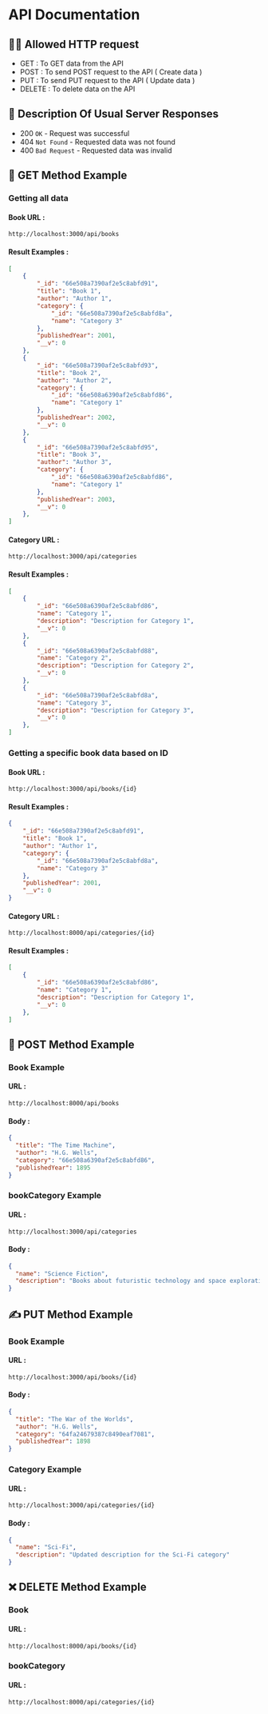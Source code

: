 # API Documentation
## 💁‍♀️ Allowed HTTP request
- GET : To GET data from the API
- POST    : To send POST request to the API ( Create data )
- PUT     : To send PUT request to the API ( Update data )
- DELETE  : To delete data on the API 
## 📝 Description Of Usual Server Responses
- 200 `OK` - Request was successful
- 404 `Not Found` - Requested data was not found
- 400 `Bad Request` - Requested data was invalid
## 🔖 GET Method Example
### Getting all data
#### Book URL : 
```
http://localhost:3000/api/books
```
#### Result Examples :
```json
[
    {
        "_id": "66e508a7390af2e5c8abfd91",
        "title": "Book 1",
        "author": "Author 1",
        "category": {
            "_id": "66e508a7390af2e5c8abfd8a",
            "name": "Category 3"
        },
        "publishedYear": 2001,
        "__v": 0
    },
    {
        "_id": "66e508a7390af2e5c8abfd93",
        "title": "Book 2",
        "author": "Author 2",
        "category": {
            "_id": "66e508a6390af2e5c8abfd86",
            "name": "Category 1"
        },
        "publishedYear": 2002,
        "__v": 0
    },
    {
        "_id": "66e508a7390af2e5c8abfd95",
        "title": "Book 3",
        "author": "Author 3",
        "category": {
            "_id": "66e508a6390af2e5c8abfd86",
            "name": "Category 1"
        },
        "publishedYear": 2003,
        "__v": 0
    },
]
```
#### Category URL : 
```
http://localhost:3000/api/categories
```
#### Result Examples :
```json
[
    {
        "_id": "66e508a6390af2e5c8abfd86",
        "name": "Category 1",
        "description": "Description for Category 1",
        "__v": 0
    },
    {
        "_id": "66e508a6390af2e5c8abfd88",
        "name": "Category 2",
        "description": "Description for Category 2",
        "__v": 0
    },
    {
        "_id": "66e508a7390af2e5c8abfd8a",
        "name": "Category 3",
        "description": "Description for Category 3",
        "__v": 0
    },
]
```
### Getting a specific book data based on ID
#### Book URL : 
```
http://localhost:3000/api/books/{id}
```
#### Result Examples :
```json
{
    "_id": "66e508a7390af2e5c8abfd91",
    "title": "Book 1",
    "author": "Author 1",
    "category": {
        "_id": "66e508a7390af2e5c8abfd8a",
        "name": "Category 3"
    },
    "publishedYear": 2001,
    "__v": 0
}
```
#### Category URL : 
```
http://localhost:8000/api/categories/{id}
```
#### Result Examples :
```json
[
    {
        "_id": "66e508a6390af2e5c8abfd86",
        "name": "Category 1",
        "description": "Description for Category 1",
        "__v": 0
    },
]
```
## 🧾 POST Method Example
### Book Example
#### URL :
```
http://localhost:8000/api/books
```
#### Body :
```json
{
  "title": "The Time Machine",
  "author": "H.G. Wells",
  "category": "66e508a6390af2e5c8abfd86",
  "publishedYear": 1895
}
```
### bookCategory Example
#### URL :
```
http://localhost:3000/api/categories
```
#### Body :
```json
{
  "name": "Science Fiction",
  "description": "Books about futuristic technology and space exploration"
}
```
## ✍ PUT Method Example
### Book Example
#### URL :
```
http://localhost:3000/api/books/{id}
```
#### Body :
```json
{
  "title": "The War of the Worlds",
  "author": "H.G. Wells",
  "category": "64fa24679387c8490eaf7081",
  "publishedYear": 1898
}
```
### Category Example
#### URL :
```
http://localhost:3000/api/categories/{id}
```
#### Body :
```json
{
  "name": "Sci-Fi",
  "description": "Updated description for the Sci-Fi category"
}
```
## ❌ DELETE Method Example
### Book
#### URL :
```
http://localhost:8000/api/books/{id}
```
### bookCategory
#### URL :
```
http://localhost:8000/api/categories/{id}
```